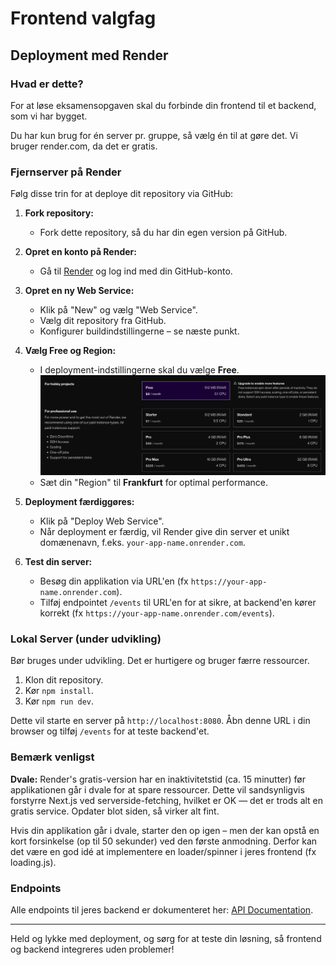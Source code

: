# Frontend valgfag

## Deployment med Render

### Hvad er dette?

For at løse eksamensopgaven skal du forbinde din frontend til et backend, som vi har bygget.

Du har kun brug for én server pr. gruppe, så vælg én til at gøre det. Vi bruger render.com, da det er gratis.

### Fjernserver på Render

Følg disse trin for at deploye dit repository via GitHub:

1. **Fork repository:**

   - Fork dette repository, så du har din egen version på GitHub.

2. **Opret en konto på Render:**

   - Gå til [Render](https://render.com) og log ind med din GitHub-konto.

3. **Opret en ny Web Service:**

   - Klik på "New" og vælg "Web Service".
   - Vælg dit repository fra GitHub.
   - Konfigurer buildindstillingerne – se næste punkt.

4. **Vælg Free og Region:**

   - I deployment-indstillingerne skal du vælge **Free**.
     ![Free tier](public/freetier.png)
   - Sæt din "Region" til **Frankfurt** for optimal performance.

5. **Deployment færdiggøres:**

   - Klik på "Deploy Web Service".
   - Når deployment er færdig, vil Render give din server et unikt domænenavn, f.eks. `your-app-name.onrender.com`.

6. **Test din server:**
   - Besøg din applikation via URL'en (fx `https://your-app-name.onrender.com`).
   - Tilføj endpointet `/events` til URL'en for at sikre, at backend'en kører korrekt (fx `https://your-app-name.onrender.com/events`).

### Lokal Server (under udvikling)

Bør bruges under udvikling. Det er hurtigere og bruger færre ressourcer.

1. Klon dit repository.
2. Kør `npm install`.
3. Kør `npm run dev`.

Dette vil starte en server på `http://localhost:8080`. Åbn denne URL i din browser og tilføj `/events` for at teste backend'et.

### Bemærk venligst

**Dvale:** Render's gratis-version har en inaktivitetstid (ca. 15 minutter) før applikationen går i dvale for at spare ressourcer. Dette vil sandsynligvis forstyrre Next.js ved serverside-fetching, hvilket er OK — det er trods alt en gratis service. Opdater blot siden, så virker alt fint.

Hvis din applikation går i dvale, starter den op igen – men der kan opstå en kort forsinkelse (op til 50 sekunder) ved den første anmodning. Derfor kan det være en god idé at implementere en loader/spinner i jeres frontend (fx loading.js).

### Endpoints

Alle endpoints til jeres backend er dokumenteret her: [API Documentation](https://daviatkea.github.io/API/).

---

Held og lykke med deployment, og sørg for at teste din løsning, så frontend og backend integreres uden problemer!
